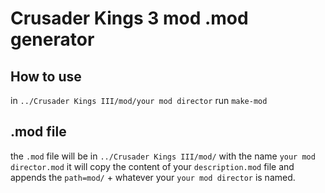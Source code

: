 <!-- a small tool that generates a .mod file for your Crusader Kings 3 mod -->

# Crusader Kings 3 mod .mod generator

## How to use

in `../Crusader Kings III/mod/your mod director` run `make-mod`

## .mod file

the `.mod` file will be in `../Crusader Kings III/mod/` with the name `your mod director.mod` it will copy the content of your `description.mod` file and appends the `path=mod/` + whatever your `your mod director` is named.
